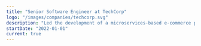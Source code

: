 ```yaml
---
title: "Senior Software Engineer at TechCorp"
logo: "/images/companies/techcorp.svg"
description: "Led the development of a microservices-based e-commerce platform serving 1M+ users. Improved system performance by 40% through optimization and caching strategies. Mentored junior developers and implemented CI/CD pipelines."
startDate: "2022-01-01"
current: true
---
```


